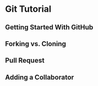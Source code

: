 # Git Tutorial

## Getting Started With GitHub

## Forking vs. Cloning

## Pull Request

## Adding a Collaborator
